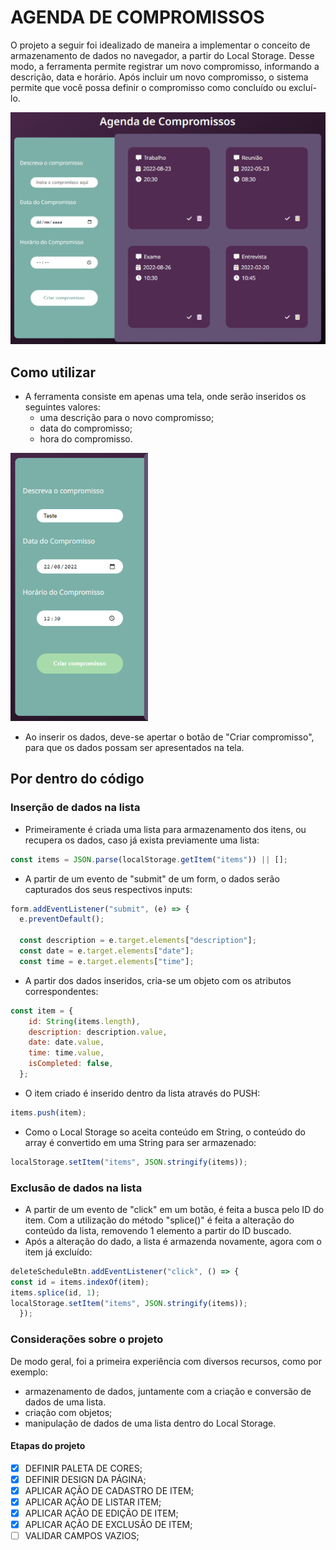 # AGENDA DE COMPROMISSOS

  O projeto a seguir foi idealizado de maneira a implementar o conceito de armazenamento de dados no navegador, a partir do Local Storage. Desse modo, a ferramenta permite registrar um novo compromisso, informando a descrição, data e horário. Após incluir um novo compromisso, o sistema permite que você possa definir o compromisso como concluído ou excluí-lo.

![Imagem inicial da ferramenta](/assets/img/1.png)

## Como utilizar

- A ferramenta consiste em apenas uma tela, onde serão inseridos os seguintes valores:
  - uma descrição para o novo compromisso;
  - data do compromisso;
  - hora do compromisso.

![Painel de input de dados](/assets/img/2.png)

- Ao inserir os dados, deve-se apertar o botão de "Criar compromisso", para que os dados possam ser apresentados na tela.

## Por dentro do código

### Inserção de dados na lista
- Primeiramente é criada uma lista para armazenamento dos itens, ou recupera os dados, caso já exista previamente uma lista:
```javascript
const items = JSON.parse(localStorage.getItem("items")) || [];
```

- A partir de um evento de "submit" de um form, o dados serão capturados dos seus respectivos inputs:
```javascript
form.addEventListener("submit", (e) => {
  e.preventDefault();

  const description = e.target.elements["description"];
  const date = e.target.elements["date"];
  const time = e.target.elements["time"];
```

- A partir dos dados inseridos, cria-se um objeto com os atributos correspondentes:
```javascript
const item = {
    id: String(items.length),
    description: description.value,
    date: date.value,
    time: time.value,
    isCompleted: false,
  };
```

- O item criado é inserido dentro da lista através do PUSH:
```javascript
items.push(item);
```

- Como o Local Storage so aceita conteúdo em String, o conteúdo do array é convertido em uma String para ser armazenado:
```javascript
localStorage.setItem("items", JSON.stringify(items));
```

### Exclusão de dados na lista

- A partir de um evento de "click" em um botão, é feita a busca pelo ID do item. Com a utilização do método "splice()" é feita a alteração do conteúdo da lista, removendo 1 elemento a partir do ID buscado.
- Após a alteração do dado, a lista é armazenda novamente, agora com o item já excluído:
```javascript
deleteScheduleBtn.addEventListener("click", () => {
const id = items.indexOf(item);
items.splice(id, 1);
localStorage.setItem("items", JSON.stringify(items));
  });
```

### Considerações sobre o projeto

De modo geral, foi a primeira experiência com diversos recursos, como por exemplo:
- armazenamento de dados, juntamente com a criação e conversão de dados de uma lista.
- criação com objetos;
- manipulação de dados de uma lista dentro do Local Storage.

#### Etapas do projeto

- [x] DEFINIR PALETA DE CORES;
- [x] DEFINIR DESIGN DA PÁGINA;
- [x] APLICAR AÇÃO DE CADASTRO DE ITEM;
- [x] APLICAR AÇÃO DE LISTAR ITEM;
- [x] APLICAR AÇÃO DE EDIÇÃO DE ITEM;
- [x] APLICAR AÇÃO DE EXCLUSÃO DE ITEM;
- [ ] VALIDAR CAMPOS VAZIOS;